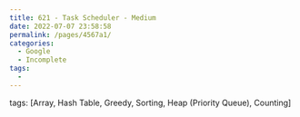```yaml
---
title: 621 - Task Scheduler - Medium
date: 2022-07-07 23:58:58
permalink: /pages/4567a1/
categories:
  - Google
  - Incomplete
tags:
  - 
---
```

tags: [Array, Hash Table, Greedy, Sorting, Heap (Priority Queue), Counting]